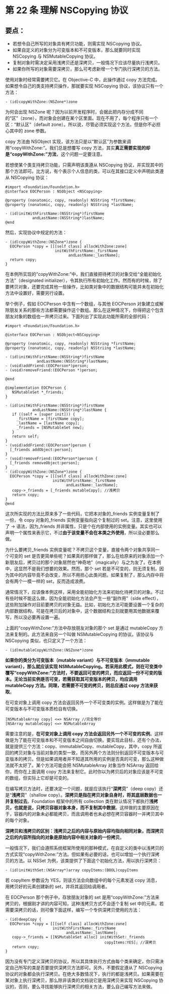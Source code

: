 # 第 22 条 理解 NSCopying 协议

## 要点：

* 若想令自己所写的对象具有拷贝功能，则需实现 NSCopying 协议。
* 如果自定义的对象分为可变版本和不可变版本，那么就要同时实现 NSCopying 与 NSMutableCopying 协议。
* 复制对象时需决定采用浅拷贝还是深拷贝，一般情况下应该尽量执行浅拷贝。
* 如果你所写的对象需要深拷贝，那么可考虑新增一个专门执行深拷贝的方法。

使用对象时经常需要拷贝它。在 Objective-C 中，此操作通过 copy 方法完成。如果想令自己的类支持拷贝操作，那就要实现 NSCopying 协议，该协议只有一个方法：

```
- (id)copyWithZone:(NSZone*)zone
```

为何会出现 NSZone 呢？因为以前开发程序时，会据此把内存分成不同的“区”（zone），而对象会创建在某个区里面。现在不用了，每个程序只有一个区：“默认区”（default zone）。所以说，尽管必须实现这个方法，但是你不必担心其中的 zone 参数。

copy 方法由 NSObject 实现，该方法只是以“默认区”为参数来调用“copyWithZone:”。我们总是想覆写 copy 方法，其实**真正需要实现的却是“copyWithZone:”方法**，这个问题一定要注意。

若想使某个类支持拷贝功能，只需声明该类遵从 NSCopying 协议，并实现其中的那个方法即可。比方说，有个表示个人信息的类，可以在其接口定义中声明此类遵从 NSCopying 协议：

```
#import <Foundation/Foundation.h>
@interface EOCPerson : NSObject <NSCopying>

@property (nonatomic, copy, readonly) NSString *firstName;
@property (nonatomic, copy, readonly) NSString *lastName;

- (id)initWithFirstName:(NSString*)firstName
            andLastName:(NSString*)lastName;
@end
```

然后，实现协议中规定的方法：

```
- (id)copyWithZone:(NSZone*)zone {
  EOCPerson *copy = [[[self class] allocWithZone:zone]
                      initWithFirstName:_firstName
                            andLastName:_lastName];
  return copy;
}
```

在本例所实现的“copyWithZone:”中，我们直接把待拷贝的对象交给“全能初始化方法”（designated initializer），令其执行所有初始化工作。然而有的时候，除了要拷贝对象，还要完成其他一些操作，比如类对象中的数据结构可能并未在初始化方法中设置好，需要另行设置。

举个例子，假如 EOCPerson 中含有一个数组，与其他 EOCPerson 对象建立或解除朋友关系的那些方法都需要操作这个数组。那么在这种情况下，你得把这个包含朋友对象的数组也一并拷贝过来。下面列出了实现此功能所需的全部代码：

```
#import <Foundation/Foundation.h>

@interface EOCPerson : NSObject<NSCopying>

@property (nonatomic, copy, readonly) NSString *firstName;
@property (nonatomic, copy, readonly) NSStriing *lastName;

- (id)initWithFirstName:(NSString*)firstName
              andLastName:(NSString*)lastName;
- (void)addFriend:(EOCPerson*)person;
- (void)removeFriend:(EOCPerson *)person;

@end

@implementation EOCPerson {
   NSMutableSet *_friends;
}

- (id)initWithFirstName:(NSString*)firstName
            andLastName:(NSString*)lastName {
   if ((self = [super init])) {
     _firstName = [firstName copy];
     _lastName = [lastName copy];
     _friends = [NSMutableSet new];
   }
   return self;
}
- (void)addFriend:(EOCPerson*)person {
  [_friends addObject:person];
}
- (void)removeFriend:(EOCPerson*)person {
  [_friends removeObject:person];
}
- (id)copyWithZone:(NSZone*)zone {
  EOCPerson *copy = [[[self class] allocWithZone:zone]
                     initWithFirstName:_firstName
                           andLastName:_lastName];
   copy->_friends = [_friends mutableCopy]; //浅拷贝
   return copy;
}
@end
```

这次所实现的方法比原来多了一些代码，它把本对象的_friends 实例变量复制了一份，令 copy 对象的_friends 实例变量指向这个复制过的 set。注意，这里使用了 -> 语法，因为_friends 并非属性，只是个在内部使用的实例变量。其实也可以声明一个属性来表示它，不过**由于该变量不会在本类之外使用**，所以没必要那么做。

为什么要拷贝_friends 实例变量呢？不拷贝这个变量，直接令两个对象共享同一个可变的 set 是否更简单些呢？如果真的那样做了，那么在给原来的对象添加一个新朋友后，拷贝过的那个对象居然也“神奇地”（magically）与之为友了。在本例中，这显然不是我们想要的效果。然而，那个 set 若是不可变的，则无须复制，因为其中的内容毕竟不会改变，所以不用担心此类问题。如果复制了，那么内存中将会有两个一模一样的 set，反而造成浪费。

通常情况下，应该像本例这样，采用全能初始化方法来初始化待拷贝的对象。不过有些时候不能这么做，因为全能初始化方法会产生一些“副作用”（side effect），这些附加操作对目前要拷贝的对象无益。比如，初始化方法可能要设置一个复杂的内部数据结构，可是在拷贝后的对象中，这个数据结构立刻就要用其他数据来覆写，所以没必要再设置一遍。

上面的“copyWithZone:”方法中存放朋友对象的那个 set 是通过 mutableCopy 方法来复制的。此方法来自另一个叫做 NSMutableCopying 的协议。该协议与 NSCopying 类似，也只定义了一个方法：

```
- (id)mutableCopyWithZone:(NSZone*)zone
```

**如果你的类分为可变版本（mutable variant）与不可变版本（immutable variant），那么就应该实现 NSMutableCopying。若采用此模式，则在可变类中覆写“copyWithZone:”方法时，不要返回可变的拷贝，而应返回一份不可变的版本。无论当前实例是否可变，若需获取其可变版本的拷贝，均应调用 mutableCopy 方法。同理，若需要不可变的拷贝，则总应通过 copy 方法来获取**。

在可变对象上调用 copy 方法会返回另外一个不可变类的实例。这样做是为了能在可变版本与不可变版本质检自有切换。

```
[NSMutableArray copy] <=> NSArray //完全等价
[NSArray mutableCopy] <=> NSMutableArray
```

需要注意的是，**在可变对象上调用 copy 方法会返回另外一个不可变的实例**。这样做是为了能在可变版本和不可变版本之间自由切换。要实现此目标，还有个办法，就是提供三个方法：copy、immutableCopy、mutableCopy，其中，copy 所返回的拷贝对象与当前对象的类型一致，而另外两个方法则分别返回不可变版本与可变版本的拷贝。但是如果调用者并不知道其所用的实例是否真的可变，那么这种做法就不太好了。某个方法可能会把 NSMutableArray 对象当作 NSArray 返回给你，而你在上面调用 copy 方法来复制它。此时你以为拷贝后的对象应该是不可变的数组，但实际上它却是可变的。

在编写拷贝方法时，还要决定一个问题，就是应该执行“**深拷贝**”（deep copy）还是“**浅拷贝**”（shallow copy）。**深拷贝是指在拷贝对象自身时，将其底层数据也一并复制过去**。Foundation 框架中的所有 collection 类在默认情况下都执行**浅拷贝，也就是说，只拷贝容器对象本身，而不复制其中数据**。这样做的主要原因在于，容器内的对象未必都能拷贝，而且调用者也未必想在拷贝容器时一并拷贝其中的每个对象。

**深拷贝和浅拷贝的区别：浅拷贝之后的内容与原始内容均指向相同对象，而深拷贝之后的内容所指向的对象是原始内容中相关对象的一份拷贝**。

一般情况下，我们会遵照系统框架所使用的那种模式，在自定义的类中以浅拷贝的方式实现“copyWithZone:”方法。但如果有必要的话，也可以增加一个执行深拷贝的方法。以 NSSet 为例，该类提供了下面这个初始化方法，用以执行深拷贝：

```
- (id)initWithSet:(NSArray*)array copyItems:(BOOL)copyItems
```

若 copyItem 参数设为 YES，则该方法会向数组中的每个元素发送 copy 消息，用拷贝好的元素创建新的 set，并将其返回给调用者。

在 EOCPerson 那个例子中，存放朋友对象的 set 是用“copyWithZone:”方法来拷贝的，根据刚才讲的内容可知，这种浅拷贝方式不会逐个复制 set 中的元素。若需要深拷贝的话，则可像下面这样，编写一个专供深拷贝使用的方法：

```
- (id)deepCopy {
  EOCPerson *copy = [[[self class] allocWithZone:zone]
                     initWithFirstName:_firstName
                           andLastName:_lastName];
   copy->_friends = [[NSMutableSet alloc] initWithSet:_friends
                                            copyItems:YES]; //深拷贝
   return copy;
}
```

因为没有专门定义深拷贝的协议，所以其具体执行方式由每个类来确定，你只需决定自己所写的类是否要提供深拷贝方法即可。另外，不要假定遵从了 NSCopying 协议的对象都会执行深拷贝。在绝大多数情况下，执行的都是浅拷贝。如果需要在某对象上执行深拷贝，那么除非该类的文档说它是用深拷贝来实现 NSCopying 协议的，否则，要么寻找能够执行深拷贝的相关方法，要么自己编写方法来做。




